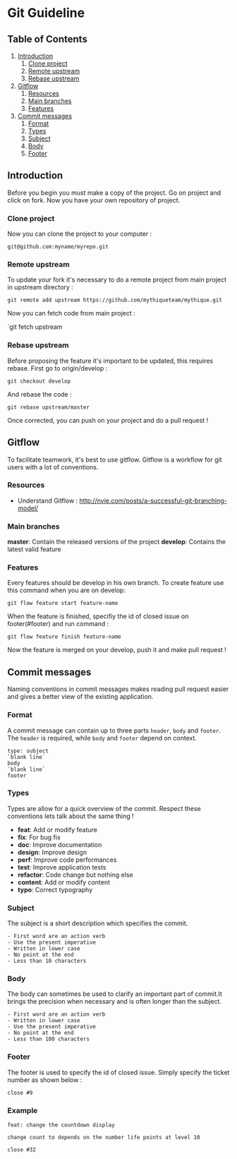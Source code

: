 # Git Guideline

## Table of Contents
  1.  [Introduction](#introduction)
        1. [Clone project](#clone-project)
        1. [Remote upstream](#remote-upstream)
        1. [Rebase upstream](#rebase-upstream) 
  1.  [Gitflow](#gitflow)
        1. [Resources](#resources)
        1. [Main branches](#main-branches)
        1. [Features](#features)  
  1.  [Commit messages](#commit-messages)
        1. [Format](#format)
        1. [Types](#types) 
        1. [Subject](#subject)
        1. [Body](#body)
        1. [Footer](#footer)   


## Introduction 
Before you begin you must make a copy of the project. Go on project and click on fork. Now you have your own repository of project.

### Clone project
Now you can clone the project to your computer :

`git@github.com:myname/myrepo.git`

### Remote upstream
To update your fork it's necessary to do a remote project from main project in upstream directory :

`git remote add upstream https://github.com/mythiqueteam/mythique.git`

Now you can fetch code from main project :

`git fetch upstream

### Rebase upstream
Before proposing the feature it's important to be updated, this requires rebase. First go to origin/develop :

`git checkout develop`

And rebase the code :

`git rebase upstream/master`

Once corrected, you can push on your project and do a pull request !

## Gitflow
To facilitate teamwork, it's best to use gitflow. Gitflow is a workflow for git users with a lot of conventions. 

### Resources

- Understand Gitflow : http://nvie.com/posts/a-successful-git-branching-model/

### Main branches

**master**: Contain the released versions of the project
**develop**: Contains the latest valid feature

### Features
Every features should be develop in his own branch. To create feature use this command when you are on develop:

`git flow feature start feature-name`

When the feature is finished, specifiy the id of closed issue on footer(#footer) and run command :

`git flow feature finish feature-name`

Now the feature is merged on your develop, push it and make pull request !

## Commit messages
Naming conventions in commit messages makes reading pull request easier and gives a better view of the existing application.

### Format
A commit message can contain up to three parts `header`, `body` and `footer`.
The `header` is required, while `body` and `footer` depend on context.

```
type: subject
`blank line`
body
`blank line`
footer
```

### Types
Types are allow for a quick overview of the commit. Respect these conventions lets talk about the same thing !

- **feat**:     Add or modify feature
- **fix**:      For bug fix
- **doc**:      Improve documentation
- **design**:   Improve design
- **perf**:     Improve code performances
- **test**:     Improve application tests
- **refactor**: Code change but nothing else
- **content**:  Add or modify content
- **typo**:     Correct typography

### Subject
The subject is a short description which specifies the commit.

    - First word are an action verb 
    - Use the present imperative
    - Written in lower case
    - No point at the end
    - Less than 10 characters

### Body
The body can sometimes be used to clarify an important part of commit.It brings the precision when necessary and is often longer than the subject.

    - First word are an action verb 
    - Written in lower case
    - Use the present imperative
    - No point at the end
    - Less than 100 characters

### Footer
The footer is used to specify the id of closed issue. Simply specify the ticket number as shown below :

```
close #9
```

### Example

```
feat: change the countdown display

change count to depends on the number life points at level 10

close #32
```


